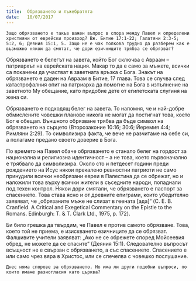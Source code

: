 ```yaml
---
title:  Обрязването и лъжебратята
date:   10/07/2017
---
```


`Защо обрязването е такъв важен въпрос в спора между Павел и определени християни от еврейски произход? Вж. Битие 17:1-22; Галатяни 2:3-5; 5:2, 6; Деяния 15:1, 5. Защо не е чак толкова трудно да разберем как е възможно някои да смятат, че дори езичниците трябва се обрязват?`

Обрязването е белегът на завета, който Бог сключва с Авраам – патриархът на еврейската нация. Макар то да е само за мъжете, всички са поканени да участват в заветната връзка с Бога. Знакът на обрязването е даден на Авраам в Битие, 17 глава. Това се случва след катастрофалния опит на патриарха да помогне на Бога в изпълнение на заветното Му обещание, като придобие дете от египетската слугиня на жена си.

Обрязването е подходящ белег на завета. То напомня, че и най-добре обмислените човешки планове никога не могат да постигнат това, което Бог е обещал. Външното обрязване трябва да бъде символ на обрязването на сърцето (Второзаконие 10:16; 30:6; Йеремия 4:4; Римляни 2:29). То символизира факта, че вече не разчитаме на себе си, а полагаме предано своето доверие в Бога.

По времето на Павел обаче обрязването е станало белег на гордост за национална и религиозна идентичност – а не това, което първоначално е трябвало да символизира. Около сто и петдесет години преди рождението на Исус някои прекалено ревностни патриоти не само принудили всички необрязани евреи в Палестина да се обрежат, но и наложили това върху всички жители в съседните народи, попаднали под техен контрол. Някои дори смятали, че обрязването е паспорт за спасението. Това става ясно и от древните епиграми, които убедително заявяват, че „обрязаните мъже не слизат в геената [ада]“ (C. E. B. Cranfield. A Critical and Exegetical Commentary on the Epistle to the Romans. Edinburgh: T. & T. Clark Ltd., 1975, p. 172).

Би било грешка да твърдим, че Павел е против самото обрязване. Това, което той не приема, е изискването езичниците да се обрязват. Фалшивите учители заявяват: „Ако не се обрежете според Мойсеевия обред, не можете да се спасите“ (Деяния 15:1). Следователно въпросът всъщност не е свързан с обрязването, а със спасението. Спасението е или само чрез вяра в Христос, или се спечелва с човешко послушание.

`Днес няма спорове за обрязването. Но има ли други подобни въпроси, по които имаме разногласия като църква?`